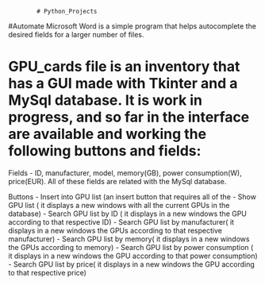 			# Python_Projects

#Automate Microsoft Word is a simple program that helps autocomplete the desired fields for a larger number of files.


# GPU_cards file is an inventory that has a GUI made with Tkinter and a MySql database. It is work in progress, and so far in the interface are available and working the following buttons and fields:

Fields - ID, manufacturer, model, memory(GB), power consumption(W), price(EUR). All of these fields are related with the MySql database.

Buttons - Insert into GPU list (an insert button that requires all of the 
	- Show GPU list ( it displays a new windows with all the current GPUs in the database)
	- Search GPU list by ID ( it displays in a new windows the GPU according to that respective ID)
	- Search GPU list by manufacturer( it displays in a new windows the GPUs according to that respective manufacturer)
	- Search GPU list by memory( it displays in a new windows the GPUs according to memory)
	- Search GPU list by power consumption ( it displays in a new windows the GPU according to that power consumption)
	- Search GPU list by price( it displays in a new windows the GPU according to that respective price)
